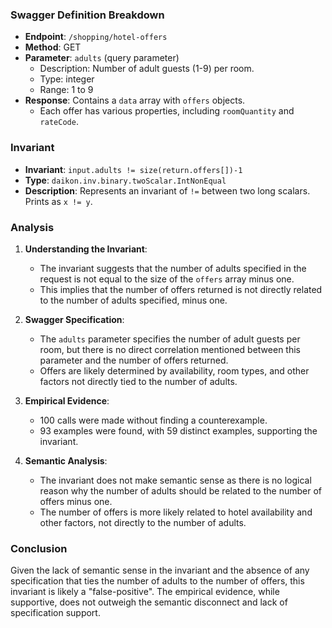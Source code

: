 ### Swagger Definition Breakdown

- **Endpoint**: `/shopping/hotel-offers`
- **Method**: GET
- **Parameter**: `adults` (query parameter)
  - Description: Number of adult guests (1-9) per room.
  - Type: integer
  - Range: 1 to 9
- **Response**: Contains a `data` array with `offers` objects.
  - Each offer has various properties, including `roomQuantity` and `rateCode`.

### Invariant

- **Invariant**: `input.adults != size(return.offers[])-1`
- **Type**: `daikon.inv.binary.twoScalar.IntNonEqual`
- **Description**: Represents an invariant of `!=` between two long scalars. Prints as `x != y`.

### Analysis

1. **Understanding the Invariant**:
   - The invariant suggests that the number of adults specified in the request is not equal to the size of the `offers` array minus one.
   - This implies that the number of offers returned is not directly related to the number of adults specified, minus one.

2. **Swagger Specification**:
   - The `adults` parameter specifies the number of adult guests per room, but there is no direct correlation mentioned between this parameter and the number of offers returned.
   - Offers are likely determined by availability, room types, and other factors not directly tied to the number of adults.

3. **Empirical Evidence**:
   - 100 calls were made without finding a counterexample.
   - 93 examples were found, with 59 distinct examples, supporting the invariant.

4. **Semantic Analysis**:
   - The invariant does not make semantic sense as there is no logical reason why the number of adults should be related to the number of offers minus one.
   - The number of offers is more likely related to hotel availability and other factors, not directly to the number of adults.

### Conclusion

Given the lack of semantic sense in the invariant and the absence of any specification that ties the number of adults to the number of offers, this invariant is likely a "false-positive". The empirical evidence, while supportive, does not outweigh the semantic disconnect and lack of specification support.
